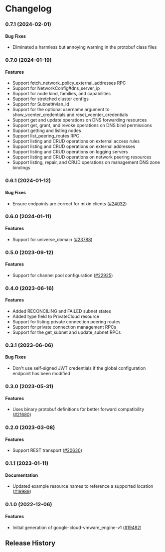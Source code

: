 # Changelog

### 0.7.1 (2024-02-01)

#### Bug Fixes

* Eliminated a harmless but annoying warning in the protobuf class files 

### 0.7.0 (2024-01-19)

#### Features

* Support fetch_network_policy_external_addresses RPC 
* Support for NetworkConfig#dns_server_ip 
* Support for node kind, families, and capabilities 
* Support for stretched cluster configs 
* Support for Subnet#vlan_id 
* Support for the optional username argument to show_vcenter_credentials and reset_vcenter_credentials 
* Support get and update operations on DNS forwarding resources 
* Support get, grant, and revoke operations on DNS bind permissions 
* Support getting and listing nodes 
* Support list_peering_routes RPC 
* Support listing and CRUD operations on external access rules 
* Support listing and CRUD operations on external addresses 
* Support listing and CRUD operations on logging servers 
* Support listing and CRUD operations on network peering resources 
* Support listing, repair, and CRUD operations on management DNS zone bindings 

### 0.6.1 (2024-01-12)

#### Bug Fixes

* Ensure endpoints are correct for mixin clients ([#24032](https://github.com/googleapis/google-cloud-ruby/issues/24032)) 

### 0.6.0 (2024-01-11)

#### Features

* Support for universe_domain ([#23788](https://github.com/googleapis/google-cloud-ruby/issues/23788)) 

### 0.5.0 (2023-09-12)

#### Features

* Support for channel pool configuration ([#22925](https://github.com/googleapis/google-cloud-ruby/issues/22925)) 

### 0.4.0 (2023-06-16)

#### Features

* Added RECONCILING and FAILED subnet states 
* Added type field to PrivateCloud resource 
* Support for listing private connection peering routes 
* Support for private connection management RPCs 
* Support for the get_subnet and update_subnet RPCs 

### 0.3.1 (2023-06-06)

#### Bug Fixes

* Don't use self-signed JWT credentials if the global configuration endpoint has been modified 

### 0.3.0 (2023-05-31)

#### Features

* Uses binary protobuf definitions for better forward compatibility ([#21680](https://github.com/googleapis/google-cloud-ruby/issues/21680)) 

### 0.2.0 (2023-03-08)

#### Features

* Support REST transport ([#20630](https://github.com/googleapis/google-cloud-ruby/issues/20630)) 

### 0.1.1 (2023-01-11)

#### Documentation

* Updated example resource names to reference a supported location ([#19989](https://github.com/googleapis/google-cloud-ruby/issues/19989)) 

### 0.1.0 (2022-12-06)

#### Features

* Initial generation of google-cloud-vmware_engine-v1 ([#19482](https://github.com/googleapis/google-cloud-ruby/issues/19482)) 

## Release History
